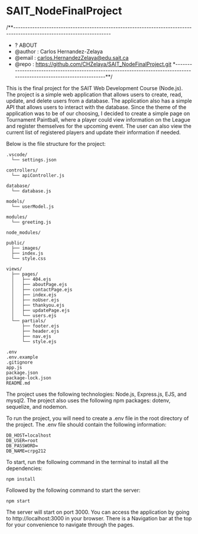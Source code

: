 # SAIT_NodeFinalProject
/**-----------------------------------------------------------------------------------------------------------------------
 * ?                                                     ABOUT
 * @author         :  Carlos Hernandez-Zelaya
 * @email          :  carlos.HernandezZelaya@edu.sait.ca
 * @repo           :  https://github.com/CHZelaya/SAIT_NodeFinalProject.git
 *-----------------------------------------------------------------------------------------------------------------------**/

This is the final project for the SAIT Web Development Course (Node.js). The project is a simple web application that allows users to create, read, update, and delete users from a database. The application also has a simple API that allows users to interact with the database.
Since the theme of the application was to be of our choosing, I decided to create a simple page on Tournament Paintball, where a player could view information on the League and register themselves for the upcoming event. The user can also view the current list of registered players and update their information if needed.

Below is the file structure for the project:

```
.vscode/
  └── settings.json

controllers/
  └── apiController.js

database/
  └── database.js

models/
  └── userModel.js

modules/
  └── greeting.js

node_modules/

public/
  ├── images/
  ├── index.js
  └── style.css

views/
  ├── pages/
  │   ├── 404.ejs
  │   ├── aboutPage.ejs
  │   ├── contactPage.ejs
  │   ├── index.ejs
  │   ├── noUser.ejs
  │   ├── thankyou.ejs
  │   ├── updatePage.ejs
  │   └── users.ejs
  └── partials/
      ├── footer.ejs
      ├── header.ejs
      ├── nav.ejs
      └── style.ejs

.env
.env.example
.gitignore
app.js
package.json
package-lock.json
README.md
```

The project uses the following technologies: Node.js, Express.js, EJS, and mysql2. The project also uses the following npm packages: dotenv, sequelize, and nodemon.

To run the project, you will need to create a .env file in the root directory of the project. The .env file should contain the following information:

```
DB_HOST=localhost
DB_USER=root
DB_PASSWORD= 
DB_NAME=crpg212
```

To start, run the following command in the terminal to install all the dependencies:

```
npm install
```
Followed by the following command to start the server:

```
npm start
```

The server will start on port 3000. You can access the application by going to http://localhost:3000 in your browser.
There is a Navigation bar at the top for your convenience to navigate through the pages.
